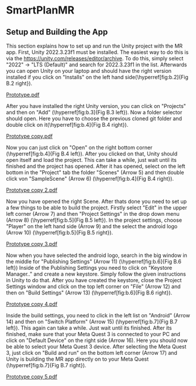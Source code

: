 # SmartPlanMR

## Setup and Building the App

This section explains how to set up and run the Unity project with the MR app.
First, Unity 2022.3.23f1 must be installed. The easiest way to do this is via the https://unity.com/releases/editor/archive. To do this, simply select "2022" -> "LTS (Default)" and search for 2022.3.23f1 in the list. Afterwards you can open Unity on your laptop and should have the right version installed if you click on "Installs" on the left hand side(\hyperref[fig:b.2]{Fig B.2 right}).

[Prototype.pdf](https://github.com/user-attachments/files/18031220/Prototype.pdf?raw=true)

After you have installed the right Unity version, you can click on "Projects" and then on "Add" (\hyperref[fig:b.3]{Fig B.3 left}). Now a folder selector should open. Here you have to choose the previous cloned git folder and double click on it(\hyperref[fig:b.4]{Fig B.4 right}).

[Prototype copy.pdf](https://github.com/user-attachments/files/18031225/Prototype.copy.pdf)


Now you can just click on "Open" on the right bottom corner (\hyperref[fig:b.4]{Fig B.4 left}). After you clicked on that, Unity should open itself and load the project. This can take a while, just wait until its finished and the project has opened. After it has opened, select on the left bottom in the "Project" tab the folder "Scenes" (Arrow 5) and then double click von "SampleScene" (Arrow 6) (\hyperref[fig:b.4]{Fig B.4 right}).

[Prototype copy 2.pdf](https://github.com/user-attachments/files/18031226/Prototype.copy.2.pdf)


Now you have opened the right Scene. After thats done you need to set up a few things to be able to build the project. Firstly select "Edit" in the upper left corner (Arrow 7) and then "Project Settings" in the drop down menu (Arrow 8) (\hyperref[fig:b.5]{Fig B.5 left}). In the project settings, choose "Player" on the left hand side (Arrow 9) and the select the android logo (Arrow 10) (\hyperref[fig:b.5]{Fig B.5 right}).

[Prototype copy 3.pdf](https://github.com/user-attachments/files/18031227/Prototype.copy.3.pdf)


Now when you have selected the android logo, search in the big window in the middle for "Publishing Settings" (Arrow 11) (\hyperref[fig:b.6]{Fig B.6 left}) Inside of the Publishing Settings you need to click on "Keystore Manager.." and create a new keystore. Simply follow the given instructions in Unity to do that.
After you have created the keystore, close the Project Settings window and click on the top left corner on "File" (Arrow 12) and then on "Build Settings" (Arrow 13) (\hyperref[fig:b.6]{Fig B.6 right}).

[Prototype copy 4.pdf](https://github.com/user-attachments/files/18031228/Prototype.copy.4.pdf)


Inside the build settings, you need to click in the left list on "Android" (Arrow 14) and then on "Switch Platform" (Arrow 15) (\hyperref[fig:b.7]{Fig B.7 left}). This again can take a while. Just wait until its finished. After its finished, make sure that your Meta Quest 3 is connected to your PC and click on "Default Device" on the right side (Arrow 16). Here you should now be able to select your Meta Quest 3 device. After selecting the Meta Quest 3, just click on "Build and run" on the bottom left corner (Arrow 17) and Unity is building the MR app directly on to your Meta Quest (\hyperref[fig:b.7]{Fig B.7 right}).

[Prototype copy 5.pdf](https://github.com/user-attachments/files/18031229/Prototype.copy.5.pdf)
